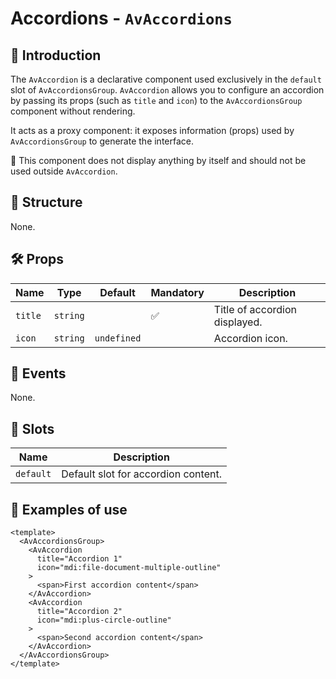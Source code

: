 # Accordions - `AvAccordions`

## 🌟 Introduction

The `AvAccordion` is a declarative component used exclusively in the `default` slot of `AvAccordionsGroup`.
`AvAccordion` allows you to configure an accordion by passing its props (such as `title` and `icon`) to the `AvAccordionsGroup` component without rendering.

It acts as a proxy component: it exposes information (props) used by `AvAccordionsGroup` to generate the interface.

🚫 This component does not display anything by itself and should not be used outside `AvAccordion`.

## 📐 Structure

None.

## 🛠️ Props

| Name | Type | Default | Mandatory | Description |
| --- | --- | --- | --- | --- |
| `title` | `string` | | ✅ | Title of accordion displayed. |
| `icon` | `string` | `undefined` | | Accordion icon. |

## 📡 Events

None.

## 🧩 Slots

| Name | Description |
| --- | --- |
| `default` | Default slot for accordion content. |

## 📝 Examples of use

```vue
<template>
  <AvAccordionsGroup>
    <AvAccordion
      title="Accordion 1"
      icon="mdi:file-document-multiple-outline"
    >
      <span>First accordion content</span>
    </AvAccordion>
    <AvAccordion
      title="Accordion 2"
      icon="mdi:plus-circle-outline"
    >
      <span>Second accordion content</span>
    </AvAccordion>
  </AvAccordionsGroup>
</template>
```
